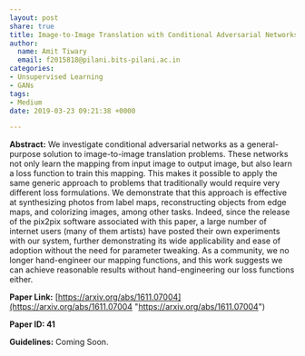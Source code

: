 ```yaml
---
layout: post
share: true
title: Image-to-Image Translation with Conditional Adversarial Networks (Pix2Pix)
author:
  name: Amit Tiwary
  email: f2015818@pilani.bits-pilani.ac.in
categories:
- Unsupervised Learning
- GANs
tags:
- Medium
date: 2019-03-23 09:21:38 +0000

---
```

**Abstract:** We investigate conditional adversarial networks as a general-purpose solution to image-to-image translation problems. These networks not only learn the mapping from input image to output image, but also learn a loss function to train this mapping. This makes it possible to apply the same generic approach to problems that traditionally would require very different loss formulations. We demonstrate that this approach is effective at synthesizing photos from label maps, reconstructing objects from edge maps, and colorizing images, among other tasks. Indeed, since the release of the pix2pix software associated with this paper, a large number of internet users (many of them artists) have posted their own experiments with our system, further demonstrating its wide applicability and ease of adoption without the need for parameter tweaking. As a community, we no longer hand-engineer our mapping functions, and this work suggests we can achieve reasonable results without hand-engineering our loss functions either.

**Paper Link:** [https://arxiv.org/abs/1611.07004](https://arxiv.org/abs/1611.07004 "https://arxiv.org/abs/1611.07004")

**Paper ID: 41**

**Guidelines:** Coming Soon.